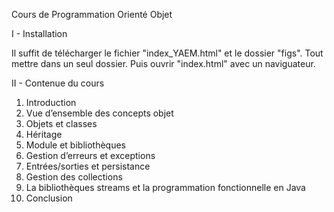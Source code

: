 Cours de Programmation Orienté Objet 

I - Installation

Il suffit de télécharger le fichier "index_YAEM.html" et le dossier "figs". 
Tout mettre dans un seul dossier. Puis ouvrir "index.html" avec un naviguateur. 


II - Contenue du cours 

1. Introduction
2. Vue d’ensemble des concepts objet
3. Objets et classes
4. Héritage
5. Module et bibliothèques
6. Gestion d’erreurs et exceptions
7. Entrées/sorties et persistance
8. Gestion des collections
9. La bibliothèques streams et la programmation fonctionnelle en Java
10. Conclusion
